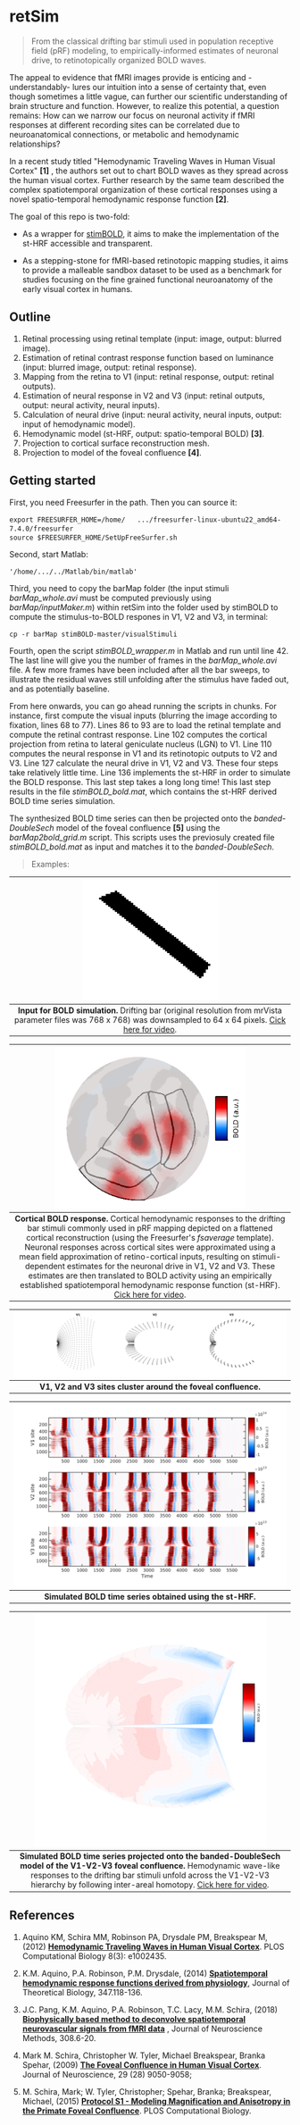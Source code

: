 # retSim

> From the classical drifting bar stimuli used in population receptive field (pRF) modeling, to empirically-informed estimates of neuronal drive, to retinotopically organized BOLD waves. 



The appeal to evidence that fMRI images provide is enticing and -understandably- lures our intuition into a sense of certainty that, even though sometimes a little vague, can further our scientific understanding of brain structure and function. However, to realize this potential, a question remains: How can we narrow our focus on neuronal activity if fMRI responses at different recording sites can be correlated due to neuroanatomical connections, or metabolic and hemodynamic relationships?  

In a recent study titled "Hemodynamic Traveling Waves in Human Visual Cortex" **[1]** , the authors set out to chart BOLD waves as they spread across the human visual cortex. Further research by the same team described the complex spatiotemporal organization of these cortical responses using a novel spatio-temporal hemodynamic response function **[2]**.



The goal of this repo is two-fold: 

* As a wrapper for [stimBOLD](https://github.com/KevinAquino/stimBOLD), it aims to make the implementation of the st-HRF accessible and transparent. 
  
* As a stepping-stone for fMRI-based retinotopic mapping studies, it aims to provide a malleable sandbox dataset to be used as a benchmark for studies focusing on the fine grained functional neuroanatomy of the early visual cortex in humans. 

## Outline

1. Retinal processing using retinal template (input: image, output: blurred image).
2. Estimation of retinal contrast response function based on luminance (input: blurred image, output: retinal response).
3. Mapping from the retina to V1 (input: retinal response, output: retinal outputs). 
4. Estimation of neural response in V2 and V3 (input: retinal outputs, output: neural activity, neural inputs).
5. Calculation of neural drive (input: neural activity, neural inputs, output: input of hemodynamic model).
6. Hemodynamic model (st-HRF, output: spatio-temporal BOLD) **[3]**.
7. Projection to cortical surface reconstruction mesh.
8. Projection to model of the foveal confluence **[4]**.


## Getting started


First, you need Freesurfer in the path. Then you can source it:
  
```console
export FREESURFER_HOME=/home/	.../freesurfer-linux-ubuntu22_amd64-7.4.0/freesurfer
source $FREESURFER_HOME/SetUpFreeSurfer.sh
```
  
Second, start Matlab:
  
```console
'/home/.../../Matlab/bin/matlab'
```

Third, you need to copy the barMap folder (the input stimuli *barMap_whole.avi* must be computed previously using *barMap/inputMaker.m*) within retSim into the folder used by stimBOLD to compute the stimulus-to-BOLD respones in V1, V2 and V3, in terminal:

```console
cp -r barMap stimBOLD-master/visualStimuli
```

Fourth, open the script *stimBOLD_wrapper.m* in Matlab and run until line 42. The last line will give you the number of frames in the *barMap_whole.avi* file. A few more frames have been included after all the bar sweeps, to illustrate the residual waves still unfolding after the stimulus have faded out, and as potentially baseline. 

From here onwards, you can go ahead running the scripts in chunks. For instance, first compute the visual inputs (blurring the image according to fixation, lines 68 to 77). Lines 86 to 93 are to load the retinal template and compute the retinal contrast response. Line 102 computes the cortical projection from retina to lateral geniculate nucleus (LGN) to V1. Line 110 computes the neural response in V1 and its retinotopic outputs to V2 and V3. Line 127 calculate the neural drive in V1, V2 and V3. These four steps take relatively little time. Line 136 implements the st-HRF in order to simulate the BOLD response. This last step takes a long long time! This last step results in the file *stimBOLD_bold.mat*, which contains the st-HRF derived BOLD time series simulation.

The synthesized BOLD time series can then be projected onto the *banded-DoubleSech* model of the foveal confluence **[5]** using the *barMap2bold_grid.m* script. This scripts uses the previosuly created file *stimBOLD_bold.mat* as input and matches it to the *banded-DoubleSech*.

> Examples:


|<img src="https://github.com/nicogravel/retSim/blob/main/figures/barMap.png" width=50%>|
|:--:|
| **Input for BOLD simulation.** Drifting bar (original resolution from mrVista parameter files was 768 x 768) was downsampled to 64 x 64 pixels. [Cick here for video](https://drive.google.com/file/d/14MRGpbjya8KwtLup8kAvR8EmKF5svNSr/view?usp=sharing).|



|<img src="https://github.com/nicogravel/retSim/blob/main/figures/barMap_cortex.png" width=70%>|
|:--:|
| **Cortical BOLD response.** Cortical hemodynamic responses to the drifting bar stimuli commonly used in pRF mapping depicted on a flattened cortical reconstruction (using the Freesurfer's *fsaverage*  template). Neuronal responses across cortical sites were approximated using a mean field approximation of retino-cortical inputs, resulting on stimuli-dependent estimates for the neuronal drive in V1, V2 and V3. These estimates are then translated to BOLD activity using an empirically established spatiotemporal hemodynamic response function (st-HRF). [Cick here for video](https://drive.google.com/file/d/13tFxnNaqPVHgYauDXN5xiREETby12mkx/view?usp=sharing).|


|<img src="https://github.com/nicogravel/retSim/blob/main/figures/fovConSites.png" width=100%>|
|:--:|
| **V1, V2 and V3 sites cluster around the foveal confluence.**|


|<img src="https://github.com/nicogravel/retSim/blob/main/figures/tSeries_bandedDoubleSech.png" width=100%>|
|:--:|
| **Simulated BOLD time series obtained using the st-HRF.**|


|<img src="https://github.com/nicogravel/retSim/blob/main/figures/stHRF_BOLD_sim_bandedDoubleSech.png" width=85%>|
|:--:|
| **Simulated BOLD time series projected onto the banded-DoubleSech model of the V1-V2-V3 foveal confluence.** Hemodynamic wave-like responses to the drifting bar stimuli unfold across the V1-V2-V3 hierarchy by following inter-areal homotopy. [Cick here for video](https://drive.google.com/file/d/13tFxnNaqPVHgYauDXN5xiREETby12mkx/view?usp=sharing).|




## References

1. Aquino KM, Schira MM, Robinson PA, Drysdale PM, Breakspear M, (2012) [**Hemodynamic Traveling Waves in Human Visual Cortex**](https://doi.org/10.1371/journal.pcbi.1002435). PLOS Computational Biology 8(3): e1002435. 

2. K.M. Aquino, P.A. Robinson, P.M. Drysdale, (2014) [**Spatiotemporal hemodynamic response functions derived from physiology**](https://doi.org/10.1016/j.jtbi.2013.12.027), Journal of Theoretical Biology, 347.118-136. 

3. J.C. Pang, K.M. Aquino, P.A. Robinson, T.C. Lacy, M.M. Schira, (2018) [**Biophysically based method to deconvolve spatiotemporal neurovascular signals from fMRI data**](https://doi.org/10.1016/j.jneumeth.2018.07.009) , Journal of Neuroscience Methods, 308.6-20. 

4. Mark M. Schira, Christopher W. Tyler, Michael Breakspear, Branka Spehar, (2009) [**The Foveal Confluence in Human Visual Cortex**](https://doi.org/10.1523/JNEUROSCI.1760-09.2009). Journal of Neuroscience, 29 (28) 9050-9058; 

5. M. Schira, Mark; W. Tyler, Christopher; Spehar, Branka; Breakspear, Michael, (2015) [**Protocol S1 - Modeling Magnification and Anisotropy in the Primate Foveal Confluence**](https://doi.org/10.1371/journal.pcbi.1000651.s001). PLOS Computational Biology.


